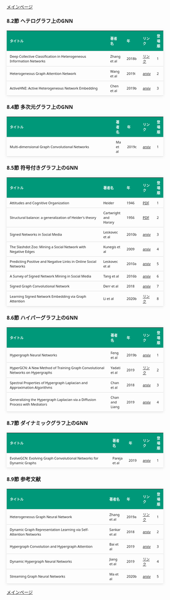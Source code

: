 
<html lang="ja">
<head>
<meta charset="UTF-8">
<title>参考文献リスト</title>
<link rel="stylesheet" type="text/css" href="https://cdn.datatables.net/1.10.24/css/jquery.dataTables.css">
<script type="text/javascript" src="https://code.jquery.com/jquery-3.5.1.js"></script>
<script type="text/javascript" src="https://cdn.datatables.net/1.10.24/js/jquery.dataTables.js"></script>
<style>
    body {
        font-family: 'Verdana', 'Segoe UI', Tahoma, Geneva, Verdana, sans-serif;
    }
    table {
        width: 100%;
        max-width: 100%;
        border-collapse: collapse;
        margin-top: 20px;
        box-shadow: 0 0 10px rgba(0, 0, 0, 0.1);
    }
    th, td {
        padding: 8px 10px;
        text-align: left;
        border-bottom: 1px solid #ddd;
        font-size: 11px;
    }
    th {
        background-color: #009879;
        color: #ffffff;
    }
    tr:hover {
        background-color: #f5f5f5;
    }
    /* 1番目の列の幅を70%に設定 */
    table.display td:nth-child(1),
    table.display th:nth-child(1) {
        width: 70%;
    }

    /* 2番目の列の幅を25%に設定 */
    table.display td:nth-child(2),
    table.display th:nth-child(2) {
        width: 25%;
    }

</style>
</head>
<body>

<a href="../">メインページ</a>

<h3>8.2節 ヘテログラフ上のGNN</h3>
<table class="dataframe display">
  <thead>
    <tr style="text-align: right;">
      <th>タイトル</th>
      <th>著者名</th>
      <th>年</th>
      <th>リンク</th>
      <th>登場順</th>
    </tr>
  </thead>
  <tbody>
    <tr>
      <td>Deep Collective Classification in Heterogeneous Information Networks</td>
      <td>Zhang et al</td>
      <td>2018b</td>
      <td><a href="https://dl.acm.org/doi/10.1145/3178876.3186106" target="_blank">リンク</a></td>
      <td>1</td>
    </tr>
    <tr>
      <td>Heterogeneous Graph Attention Network</td>
      <td>Wang et al</td>
      <td>2019i</td>
      <td><a href="https://arxiv.org/abs/1903.07293" target="_blank">arxiv</a></td>
      <td>2</td>
    </tr>
    <tr>
      <td>ActiveHNE: Active Heterogeneous Network Embedding</td>
      <td>Chen et al</td>
      <td>2019b</td>
      <td><a href="https://arxiv.org/abs/1905.05659" target="_blank">arxiv</a></td>
      <td>3</td>
    </tr>
  </tbody>
</table>
<h3>8.4節 多次元グラフ上のGNN</h3>
<table class="dataframe display">
  <thead>
    <tr style="text-align: right;">
      <th>タイトル</th>
      <th>著者名</th>
      <th>年</th>
      <th>リンク</th>
      <th>登場順</th>
    </tr>
  </thead>
  <tbody>
    <tr>
      <td>Multi-dimensional Graph Convolutional Networks</td>
      <td>Ma et al</td>
      <td>2019c</td>
      <td><a href="https://arxiv.org/abs/1808.06099" target="_blank">arxiv</a></td>
      <td>1</td>
    </tr>
  </tbody>
</table>
<h3>8.5節 符号付きグラフ上のGNN</h3>
<table class="dataframe display">
  <thead>
    <tr style="text-align: right;">
      <th>タイトル</th>
      <th>著者名</th>
      <th>年</th>
      <th>リンク</th>
      <th>登場順</th>
    </tr>
  </thead>
  <tbody>
    <tr>
      <td>Attitudes and Cognitive Organization</td>
      <td>Heider</td>
      <td>1946</td>
      <td><a href="https://snap.stanford.edu/class/cs224w-readings/heider49balance.pdf" target="_blank">PDF</a></td>
      <td>1</td>
    </tr>
    <tr>
      <td>Structural balance: a generalization of Heider's theory</td>
      <td>Cartwright and Harary</td>
      <td>1956</td>
      <td><a href="https://ucilnica.fri.uni-lj.si/pluginfile.php/1147/course/section/4647/Cartwright%20and%20Harary%20-%20Structural%20balance%20-%20A%20generalization%20of%20Heiders%20theory%2C%201956.pdf" target="_blank">PDF</a></td>
      <td>2</td>
    </tr>
    <tr>
      <td>Signed Networks in Social Media</td>
      <td>Leskovec et al</td>
      <td>2010b</td>
      <td><a href="https://arxiv.org/abs/1003.2424" target="_blank">arxiv</a></td>
      <td>3</td>
    </tr>
    <tr>
      <td>The Slashdot Zoo: Mining a Social Network with Negative Edges</td>
      <td>Kunegis et al</td>
      <td>2009</td>
      <td><a href="https://arxiv.org/abs/1710.11395" target="_blank">arxiv</a></td>
      <td>4</td>
    </tr>
    <tr>
      <td>Predicting Positive and Negative Links in Online Social Networks</td>
      <td>Leskovec et al</td>
      <td>2010a</td>
      <td><a href="https://arxiv.org/abs/1003.2429" target="_blank">arxiv</a></td>
      <td>5</td>
    </tr>
    <tr>
      <td>A Survey of Signed Network Mining in Social Media</td>
      <td>Tang et al</td>
      <td>2016b</td>
      <td><a href="https://arxiv.org/abs/1511.07569" target="_blank">arxiv</a></td>
      <td>6</td>
    </tr>
    <tr>
      <td>Signed Graph Convolutional Network</td>
      <td>Derr et al</td>
      <td>2018</td>
      <td><a href="https://arxiv.org/abs/1808.06354" target="_blank">arxiv</a></td>
      <td>7</td>
    </tr>
    <tr>
      <td>Learning Signed Network Embedding via Graph Attention</td>
      <td>Li et al</td>
      <td>2020b</td>
      <td><a href="https://ojs.aaai.org/index.php/AAAI/article/view/5911" target="_blank">リンク</a></td>
      <td>8</td>
    </tr>
  </tbody>
</table>
<h3>8.6節 ハイパーグラフ上のGNN</h3>
<table class="dataframe display">
  <thead>
    <tr style="text-align: right;">
      <th>タイトル</th>
      <th>著者名</th>
      <th>年</th>
      <th>リンク</th>
      <th>登場順</th>
    </tr>
  </thead>
  <tbody>
    <tr>
      <td>Hypergraph Neural Networks</td>
      <td>Feng et al</td>
      <td>2019b</td>
      <td><a href="https://arxiv.org/abs/1809.09401" target="_blank">arxiv</a></td>
      <td>1</td>
    </tr>
    <tr>
      <td>HyperGCN: A New Method of Training Graph Convolutional Networks on Hypergraphs</td>
      <td>Yadati et al</td>
      <td>2019</td>
      <td><a href="https://dl.acm.org/doi/10.5555/3454287.3454422" target="_blank">リンク</a></td>
      <td>2</td>
    </tr>
    <tr>
      <td>Spectral Properties of Hypergraph Laplacian and Approximation Algorithms</td>
      <td>Chan et al</td>
      <td>2018</td>
      <td><a href="https://arxiv.org/abs/1605.01483" target="_blank">arxiv</a></td>
      <td>3</td>
    </tr>
    <tr>
      <td>Generalizing the Hypergraph Laplacian via a Diffusion Process with Mediators</td>
      <td>Chan and Liang</td>
      <td>2019</td>
      <td><a href="https://arxiv.org/abs/1804.11128" target="_blank">arxiv</a></td>
      <td>4</td>
    </tr>
  </tbody>
</table>
<h3>8.7節 ダイナミックグラフ上のGNN</h3>
<table class="dataframe display">
  <thead>
    <tr style="text-align: right;">
      <th>タイトル</th>
      <th>著者名</th>
      <th>年</th>
      <th>リンク</th>
      <th>登場順</th>
    </tr>
  </thead>
  <tbody>
    <tr>
      <td>EvolveGCN: Evolving Graph Convolutional Networks for Dynamic Graphs</td>
      <td>Pareja et al</td>
      <td>2019</td>
      <td><a href="https://arxiv.org/abs/1902.10191" target="_blank">arxiv</a></td>
      <td>1</td>
    </tr>
  </tbody>
</table>
<h3>8.9節 参考文献</h3>
<table class="dataframe display">
  <thead>
    <tr style="text-align: right;">
      <th>タイトル</th>
      <th>著者名</th>
      <th>年</th>
      <th>リンク</th>
      <th>登場順</th>
    </tr>
  </thead>
  <tbody>
    <tr>
      <td>Heterogeneous Graph Neural Network</td>
      <td>Zhang et al</td>
      <td>2019a</td>
      <td><a href="https://dl.acm.org/doi/10.1145/3292500.3330961" target="_blank">リンク</a></td>
      <td>1</td>
    </tr>
    <tr>
      <td>Dynamic Graph Representation Learning via Self-Attention Networks</td>
      <td>Sankar et al</td>
      <td>2018</td>
      <td><a href="https://arxiv.org/abs/1812.09430" target="_blank">arxiv</a></td>
      <td>2</td>
    </tr>
    <tr>
      <td>Hypergraph Convolution and Hypergraph Attention</td>
      <td>Bai et al</td>
      <td>2019</td>
      <td><a href="https://arxiv.org/abs/1901.08150" target="_blank">arxiv</a></td>
      <td>3</td>
    </tr>
    <tr>
      <td>Dynamic Hypergraph Neural Networks</td>
      <td>Jiang et al</td>
      <td>2019</td>
      <td><a href="https://www.ijcai.org/proceedings/2019/366" target="_blank">リンク</a></td>
      <td>4</td>
    </tr>
    <tr>
      <td>Streaming Graph Neural Networks</td>
      <td>Ma et al</td>
      <td>2020b</td>
      <td><a href="https://arxiv.org/abs/1810.10627" target="_blank">arxiv</a></td>
      <td>5</td>
    </tr>
  </tbody>
</table>

<script>
$(document).ready(function() {
    $('.display').DataTable({
     "lengthChange": false,  // Show 10 entriesの選択機能を非表示にする
     "pageLength": 25,  // ページごとに表示する行数を20行に設定
     "info": false,  // "Showing 1 to X of Y entries" の情報テキストを非表示にする
     "order": [],
     "searching": false
    });
});
</script>

<a href="../">メインページ</a>

</body>
</html>